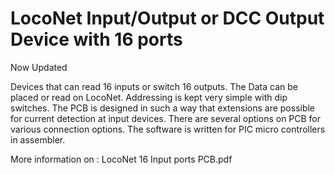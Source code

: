 # LocoNet Input/Output or DCC Output Device with 16 ports

Now Updated

Devices that can read 16 inputs or switch 16 outputs. The Data can be placed or read on LocoNet. Addressing is kept very simple with dip switches. The PCB is designed in such a way that extensions are possible for current detection at input devices. There are several options on PCB for various connection options. The software is written for PIC micro controllers in assembler.

More information on : LocoNet 16 Input ports PCB.pdf
